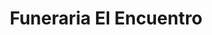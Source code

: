 ---
title: "Funeraria El Encuentro"
url: /san-jose/funeraria-el-encuentro/
shop: directores de funerarias
---